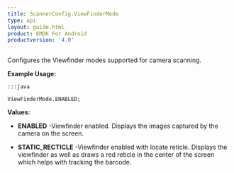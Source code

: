 ```yaml
---
title: ScannerConfig.ViewFinderMode
type: api
layout: guide.html
product: EMDK For Android
productversion: '4.0'
---
```



Configures the Viewfinder modes supported for camera scanning.
 
 

**Example Usage:**
	
	:::java
	
	ViewFinderMode.ENABLED;
	


**Values:**

* **ENABLED** -Viewfinder enabled. Displays the images captured by the camera on the
 screen.

* **STATIC_RECTICLE** -Viewfinder enabled with locate reticle. Displays the viewfinder as
 well as draws a red reticle in the center of the screen which helps
 with tracking the barcode.









